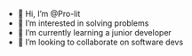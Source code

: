 - 👋 Hi, I’m @Pro-lit
- 👀 I’m interested in solving problems
- 🌱 I’m currently learning  a junior developer
- 💞️ I’m looking to collaborate on software devs


<!---
Pro-lit/Pro-lit is a ✨ special ✨ repository because its `README.md` (this file) appears on your GitHub profile.
You can click the Preview link to take a look at your changes.
--->
